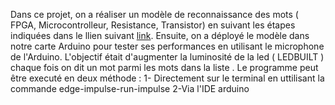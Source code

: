 Dans ce projet, on a réaliser un modèle de reconnaissance des mots ( FPGA, Microcontrolleur, Resistance, Transistor) en suivant les étapes indiquées dans le llien suivant [link](https://docs.edgeimpulse.com/docs/tutorials/responding-to-your-voice).
Ensuite, on a déployé le modèle dans notre carte Arduino pour tester ses performances en utilisant le microphone de l'Arduino.
L'objectif était d'augmenter la luminosité de la led ( LEDBUILT ) chaque fois on dit un mot parmi les mots dans la liste .
Le programme peut être executé en deux méthode : 
  1- Directement sur le terminal en uttilisant la commande edge-impulse-run-impulse
  2-Via l'IDE arduino
